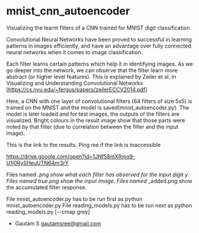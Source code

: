 # mnist_cnn_autoencoder
Visualizing the learnt filters of a CNN trained for MNIST digit classification

Convolutional Neural Networks have been proved to successful in learning patterns in images efficiently,
and have an advantage over fully connected neural networks when it comes to image classification.

Each filter learns certain patterns which help it in identifying images. As we go deeper into the network,
we can observe that the filter learn more abstract (or higher level features). This is explained by Zeiler et al.
in Visualizing and Understanding Convolutional Networks [https://cs.nyu.edu/~fergus/papers/zeilerECCV2014.pdf]

Here, a CNN with one layer of convolutional filters (64 filters of size 5x5) is trained on the MNIST and the model
is saved(mnist_autoencoder.py). The model is later loaded and for test images, the outputs of the filters are visualized.
Bright colours in the result image show that those parts were noted by that filter (due to correlation between
the filter and the input image).

This is the link to the results. Ping me if the link is inaccessible

https://drive.google.com/open?id=1JNf58mXRmq9-U1j0RySHeuUTN64nr3rY

Files named <digit y>_<some number x>.png show what each filter has observed for the  input digit y.
Files named <digit>_<some number x>_true.png show the input image.
Files named <digit>_<some number x>_added.png show the accumulated filter response.
  
File mnist_autoencoder.py has to be run first as python mnist_autoencoder.py
File reading_models.py has to be run next as python reading_models.py [--cmap grey]

- Gautam S
  gautamsree@gmail.com
